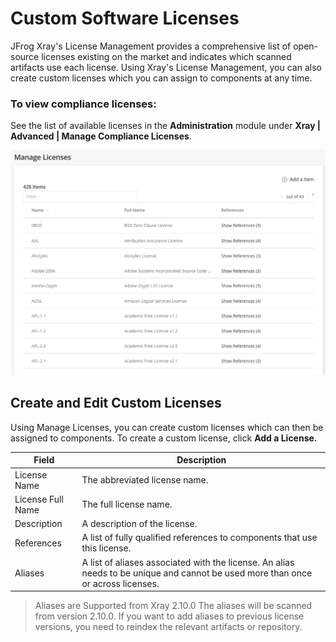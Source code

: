 # Custom Software Licenses

JFrog Xray's License Management provides a comprehensive list of open-source licenses existing on the market and indicates which scanned artifacts use each license. Using Xray's License Management, you can also create custom licenses which you can assign to components at any time.

### To view compliance licenses:

See the list of available licenses in the **Administration** module under **Xray | Advanced | Manage Compliance Licenses**.

![Custom License](../../../../.gitbook/assets/custom-license-image.png)

## Create and Edit Custom Licenses

Using Manage Licenses, you can create custom licenses which can then be assigned to components. To create a custom license, click **Add a License.**

| **Field**         | **Description**                                                                                                                  |
| ----------------- | -------------------------------------------------------------------------------------------------------------------------------- |
| License Name      | The abbreviated license name.                                                                                                    |
| License Full Name | The full license name.                                                                                                           |
| Description       | A description of the license.                                                                                                    |
| References        | A list of fully qualified references to components that use this license.                                                        |
| Aliases           | A list of aliases associated with the license. An alias needs to be unique and cannot be used more than once or across licenses. |

> Aliases are Supported from Xray 2.10.0 The aliases will be scanned from version 2.10.0. If you want to add aliases to previous license versions, you need to reindex the relevant artifacts or repository.
